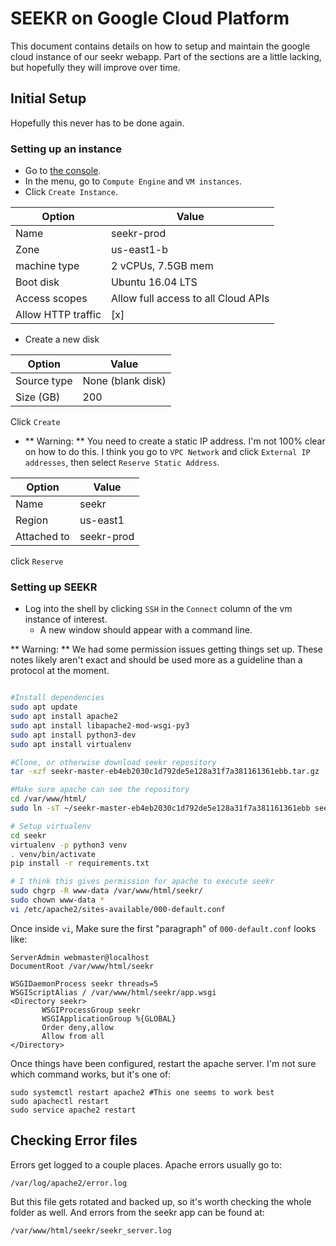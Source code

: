# SEEKR on Google Cloud Platform

This document contains details on how to setup and maintain the google cloud instance of our seekr webapp. Part of the sections are a little lacking, but hopefully they will improve over time.

## Initial Setup

Hopefully this never has to be done again.

### Setting up an instance

* Go to [the console](console.cloud.google.com).
* In the menu, go to `Compute Engine` and `VM instances`.
* Click `Create Instance`.

Option | Value
--- | ---
Name | seekr-prod
Zone | us-east1-b
machine type | 2 vCPUs, 7.5GB mem
Boot disk | Ubuntu 16.04 LTS
Access scopes | Allow full access to all Cloud APIs
Allow HTTP traffic | [x]

* Create a new disk

Option | Value
--- | ---
Source type | None (blank disk)
Size (GB) | 200

Click `Create`

* ** Warning: ** You need to create a static IP address. I'm not 100% clear on how to do this. I think you go to `VPC Network` and click `External IP addresses`, then select `Reserve Static Address`.

Option | Value
--- | ---
Name | seekr
Region | us-east1
Attached to | seekr-prod

click `Reserve`

### Setting up SEEKR

* Log into the shell by clicking `SSH` in the `Connect` column of the vm instance of interest.
  * A new window should appear with a command line.

** Warning: ** We had some permission issues getting things set up. These notes likely aren't exact and should be used more as a guideline than a protocol at the moment.

```bash

#Install dependencies
sudo apt update
sudo apt install apache2
sudo apt install libapache2-mod-wsgi-py3
sudo apt install python3-dev
sudo apt install virtualenv

#Clone, or otherwise download seekr repository
tar -xzf seekr-master-eb4eb2030c1d792de5e128a31f7a381161361ebb.tar.gz

#Make sure apache can see the repository
cd /var/www/html/
sudo ln -sT ~/seekr-master-eb4eb2030c1d792de5e128a31f7a381161361ebb seekr

# Setup virtualenv
cd seekr
virtualenv -p python3 venv
. venv/bin/activate
pip install -r requirements.txt

# I think this gives permission for apache to execute seekr
sudo chgrp -R www-data /var/www/html/seekr/
sudo chown www-data *
vi /etc/apache2/sites-available/000-default.conf
```

Once inside `vi`, Make sure the first "paragraph" of `000-default.conf` looks like:

```
ServerAdmin webmaster@localhost
DocumentRoot /var/www/html/seekr

WSGIDaemonProcess seekr threads=5
WSGIScriptAlias / /var/www/html/seekr/app.wsgi
<Directory seekr>
       WSGIProcessGroup seekr
       WSGIApplicationGroup %{GLOBAL}
       Order deny,allow
       Allow from all
</Directory>
```

Once things have been configured, restart the apache server. I'm not sure which command works, but it's one of:

```
sudo systemctl restart apache2 #This one seems to work best
sudo apachectl restart
sudo service apache2 restart
```

## Checking Error files

Errors get logged to a couple places. Apache errors usually go to:

```
/var/log/apache2/error.log
```

But this file gets rotated and backed up, so it's worth checking the whole folder as well.
And errors from the seekr app can be found at:

```
/var/www/html/seekr/seekr_server.log
```
